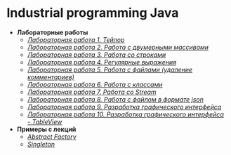 # Industrial programming Java
- **Лабораторные работы**
  - [*Лабораторная работа 1. Тейлор*](https://github.com/DianaBarinova/Lab1_Taylor_java)
  - [*Лабораторная работа 2. Работа с двумерными массивами*](https://github.com/DianaBarinova/Lab2_Matrix_java)
  - [*Лабораторная работа 3. Работа со строками*](https://github.com/DianaBarinova/Lab3_String_java)
  - [*Лабораторная работа 4. Регулярные выражения*](https://github.com/DianaBarinova/Lab4_Regex_java)
  - [*Лабораторная работа 5. Работа с файлами (удаление комментариев)*](https://github.com/DianaBarinova/Lab5_Commit_java)
  - [*Лабораторная работа 6. Работа с классами*](https://github.com/DianaBarinova/Lab_6_ClassBook)
  - [*Лабораторная работа 7. Работа со Stream*](https://github.com/DianaBarinova/Lab_7_Book_Stream)
  - [*Лабораторная работа 8. Работа с файлом в формате json*](https://github.com/DianaBarinova/Lab8-json)
  - [*Лабораторная работа 9. Разработка графического интерфейса*](https://github.com/DianaBarinova/Lab8-UI)
  - [*Лабораторная работа 10. Разработка графического интерфейса - TableView*](https://github.com/DianaBarinova/Lab/tree/master)
- **Примеры с лекций**
  - [*Abstract Factory*](https://github.com/DianaBarinova/Abstract_Factory)
  - [*Singleton*](https://github.com/DianaBarinova/Singleton)
